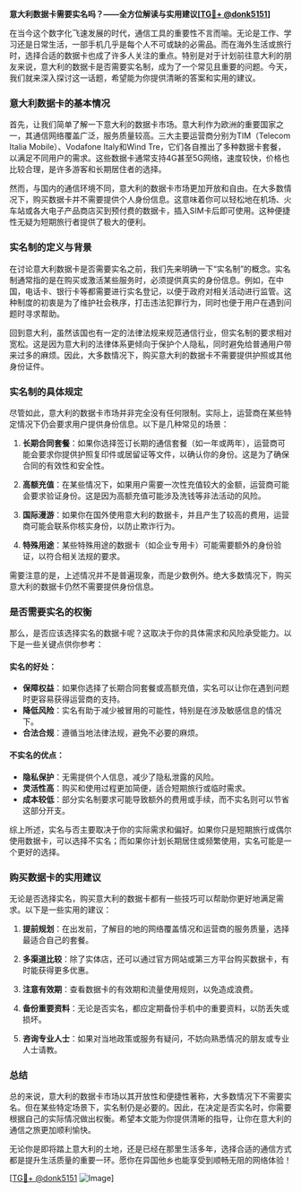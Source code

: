 **意大利数据卡需要实名吗？——全方位解读与实用建议[[TG💪+ @donk5151](https://t.me/s/donk5151)]**

在当今这个数字化飞速发展的时代，通信工具的重要性不言而喻。无论是工作、学习还是日常生活，一部手机几乎是每个人不可或缺的必需品。而在海外生活或旅行时，选择合适的数据卡也成了许多人关注的重点。特别是对于计划前往意大利的朋友来说，意大利的数据卡是否需要实名制，成为了一个常见且重要的问题。今天，我们就来深入探讨这一话题，希望能为你提供清晰的答案和实用的建议。

### 意大利数据卡的基本情况

首先，让我们简单了解一下意大利的数据卡市场。意大利作为欧洲的重要国家之一，其通信网络覆盖广泛，服务质量较高。三大主要运营商分别为TIM（Telecom Italia Mobile）、Vodafone Italy和Wind Tre，它们各自推出了多种数据卡套餐，以满足不同用户的需求。这些数据卡通常支持4G甚至5G网络，速度较快，价格也比较合理，是许多游客和长期居住者的选择。

然而，与国内的通信环境不同，意大利的数据卡市场更加开放和自由。在大多数情况下，购买数据卡并不需要提供个人身份信息。这意味着你可以轻松地在机场、火车站或各大电子产品商店买到预付费的数据卡，插入SIM卡后即可使用。这种便捷性无疑为短期旅行者提供了极大的便利。

### 实名制的定义与背景

在讨论意大利数据卡是否需要实名之前，我们先来明确一下“实名制”的概念。实名制通常指的是在购买或激活某些服务时，必须提供真实的身份信息。例如，在中国，电话卡、银行卡等都需要进行实名登记，以便于政府对相关活动进行监管。这种制度的初衷是为了维护社会秩序，打击违法犯罪行为，同时也便于用户在遇到问题时寻求帮助。

回到意大利，虽然该国也有一定的法律法规来规范通信行业，但实名制的要求相对宽松。这是因为意大利的法律体系更倾向于保护个人隐私，同时避免给普通用户带来过多的麻烦。因此，大多数情况下，购买意大利的数据卡不需要提供护照或其他身份证件。

### 实名制的具体规定

尽管如此，意大利的数据卡市场并非完全没有任何限制。实际上，运营商在某些特定情况下仍会要求用户提供身份信息。以下是几种常见的场景：

1. **长期合同套餐**：如果你选择签订长期的通信套餐（如一年或两年），运营商可能会要求你提供护照复印件或居留证等文件，以确认你的身份。这是为了确保合同的有效性和安全性。

2. **高额充值**：在某些情况下，如果用户需要一次性充值较大的金额，运营商可能会要求验证身份。这是因为高额充值可能涉及洗钱等非法活动的风险。

3. **国际漫游**：如果你在国外使用意大利的数据卡，并且产生了较高的费用，运营商可能会联系你核实身份，以防止欺诈行为。

4. **特殊用途**：某些特殊用途的数据卡（如企业专用卡）可能需要额外的身份验证，以符合相关法规的要求。

需要注意的是，上述情况并不是普遍现象，而是少数例外。绝大多数情况下，购买意大利的数据卡仍然不需要提供身份信息。

### 是否需要实名的权衡

那么，是否应该选择实名的数据卡呢？这取决于你的具体需求和风险承受能力。以下是一些关键点供你参考：

#### 实名的好处：
- **保障权益**：如果你选择了长期合同套餐或高额充值，实名可以让你在遇到问题时更容易获得运营商的支持。
- **降低风险**：实名有助于减少被冒用的可能性，特别是在涉及敏感信息的情况下。
- **合法合规**：遵循当地法律法规，避免不必要的麻烦。

#### 不实名的优点：
- **隐私保护**：无需提供个人信息，减少了隐私泄露的风险。
- **灵活性高**：购买和使用过程更加简便，适合短期旅行或临时需求。
- **成本较低**：部分实名制要求可能导致额外的费用或手续，而不实名则可以节省这部分开支。

综上所述，实名与否主要取决于你的实际需求和偏好。如果你只是短期旅行或偶尔使用数据卡，可以选择不实名；而如果你计划长期居住或频繁使用，实名可能是一个更好的选择。

### 购买数据卡的实用建议

无论是否选择实名，购买意大利的数据卡都有一些技巧可以帮助你更好地满足需求。以下是一些实用的建议：

1. **提前规划**：在出发前，了解目的地的网络覆盖情况和运营商的服务质量，选择最适合自己的套餐。
   
2. **多渠道比较**：除了实体店，还可以通过官方网站或第三方平台购买数据卡，有时能获得更多优惠。

3. **注意有效期**：查看数据卡的有效期和流量使用规则，以免造成浪费。

4. **备份重要资料**：无论是否实名，都应定期备份手机中的重要资料，以防丢失或损坏。

5. **咨询专业人士**：如果对当地政策或服务有疑问，不妨向熟悉情况的朋友或专业人士请教。

### 总结

总的来说，意大利的数据卡市场以其开放性和便捷性著称，大多数情况下不需要实名。但在某些特定场景下，实名制仍是必要的。因此，在决定是否实名时，你需要根据自己的实际情况做出权衡。希望本文能为你提供清晰的指导，让你在意大利的通信之旅更加顺利愉快。

无论你是即将踏上意大利的土地，还是已经在那里生活多年，选择合适的通信方式都是提升生活质量的重要一环。愿你在异国他乡也能享受到顺畅无阻的网络体验！

[[TG💪+ @donk5151](https://t.me/s/donk5151) ![Image](https://i.postimg.cc/rwNCRYN7/Snipaste-2025-04-30-17-27-05.png)]
